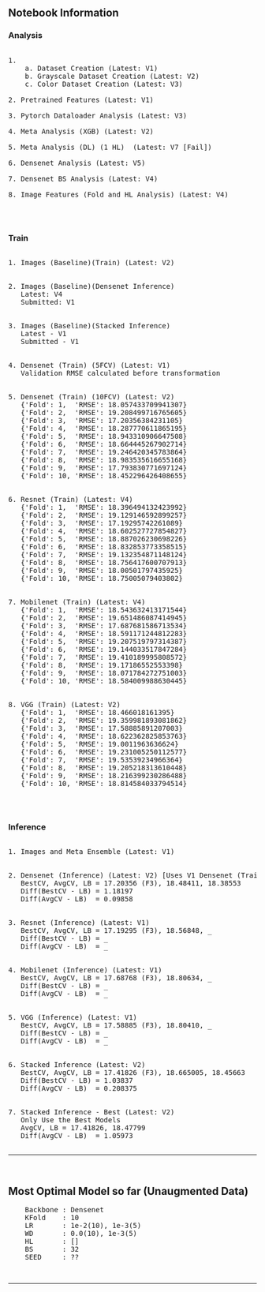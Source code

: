 ## **Notebook Information**

### **Analysis**
<pre>

1. 
    a. Dataset Creation (Latest: V1)
    b. Grayscale Dataset Creation (Latest: V2)
    c. Color Dataset Creation (Latest: V3)
   
2. Pretrained Features (Latest: V1)

3. Pytorch Dataloader Analysis (Latest: V3)

4. Meta Analysis (XGB) (Latest: V2)

5. Meta Analysis (DL) (1 HL)  (Latest: V7 [Fail])

6. Densenet Analysis (Latest: V5)

7. Densenet BS Analysis (Latest: V4)

8. Image Features (Fold and HL Analysis) (Latest: V4)

</pre>

&nbsp;

### **Train**
<pre>

1. Images (Baseline)(Train) (Latest: V2)


2. Images (Baseline)(Densenet Inference)  
   Latest: V4  
   Submitted: V1


3. Images (Baseline)(Stacked Inference)  
   Latest - V1  
   Submitted - V1


4. Densenet (Train) (5FCV) (Latest: V1)
   Validation RMSE calculated before transformation


5. Densenet (Train) (10FCV) (Latest: V2)
   {'Fold': 1,  'RMSE': 18.057433709941307}
   {'Fold': 2,  'RMSE': 19.208499716765605}
   {'Fold': 3,  'RMSE': 17.20356384231105}
   {'Fold': 4,  'RMSE': 18.287770611865195}
   {'Fold': 5,  'RMSE': 18.943310906647508}
   {'Fold': 6,  'RMSE': 18.664445267902714}
   {'Fold': 7,  'RMSE': 19.246420345783864}
   {'Fold': 8,  'RMSE': 18.983535616655168}
   {'Fold': 9,  'RMSE': 17.793830771697124}
   {'Fold': 10, 'RMSE': 18.452296426408655}


6. Resnet (Train) (Latest: V4)
   {'Fold': 1,  'RMSE': 18.396494132423992}
   {'Fold': 2,  'RMSE': 19.129146592899257}
   {'Fold': 3,  'RMSE': 17.19295742261089}
   {'Fold': 4,  'RMSE': 18.602527727854827}
   {'Fold': 5,  'RMSE': 18.887026230698226}
   {'Fold': 6,  'RMSE': 18.832853773358515}
   {'Fold': 7,  'RMSE': 19.132354871148124}
   {'Fold': 8,  'RMSE': 18.756417600707913}
   {'Fold': 9,  'RMSE': 18.00501797435925}
   {'Fold': 10, 'RMSE': 18.75005079403802}


7. Mobilenet (Train) (Latest: V4)
   {'Fold': 1,  'RMSE': 18.543632413171544}
   {'Fold': 2,  'RMSE': 19.651486087414945}
   {'Fold': 3,  'RMSE': 17.687681586713534}
   {'Fold': 4,  'RMSE': 18.591171244812283}
   {'Fold': 5,  'RMSE': 19.207519797314387}
   {'Fold': 6,  'RMSE': 19.144033517847284}
   {'Fold': 7,  'RMSE': 19.410189995808572}
   {'Fold': 8,  'RMSE': 19.17186552553398}
   {'Fold': 9,  'RMSE': 18.071784272751003}
   {'Fold': 10, 'RMSE': 18.584009988630445}


8. VGG (Train) (Latest: V2)
   {'Fold': 1,  'RMSE': 18.466018161395}
   {'Fold': 2,  'RMSE': 19.359981893081862}
   {'Fold': 3,  'RMSE': 17.58885891207003}
   {'Fold': 4,  'RMSE': 18.622362825853763}
   {'Fold': 5,  'RMSE': 19.0011963636624}
   {'Fold': 6,  'RMSE': 19.231005250112577}
   {'Fold': 7,  'RMSE': 19.53539234966364}
   {'Fold': 8,  'RMSE': 19.205218313610448}
   {'Fold': 9,  'RMSE': 18.216399230286488}
   {'Fold': 10, 'RMSE': 18.814584033794514}

</pre>

&nbsp;

### **Inference**
<pre>

1. Images and Meta Ensemble (Latest: V1)


2. Densenet (Inference) (Latest: V2) [Uses V1 Densenet (Train) (10FCV)]
   BestCV, AvgCV, LB = 17.20356 (F3), 18.48411, 18.38553  
   Diff(BestCV - LB) = 1.18197
   Diff(AvgCV - LB)  = 0.09858


3. Resnet (Inference) (Latest: V1)
   BestCV, AvgCV, LB = 17.19295 (F3), 18.56848, _
   Diff(BestCV - LB) = _
   Diff(AvgCV - LB)  = _


4. Mobilenet (Inference) (Latest: V1)
   BestCV, AvgCV, LB = 17.68768 (F3), 18.80634, _
   Diff(BestCV - LB) = _
   Diff(AvgCV - LB)  = _


5. VGG (Inference) (Latest: V1)
   BestCV, AvgCV, LB = 17.58885 (F3), 18.80410, _
   Diff(BestCV - LB) = _
   Diff(AvgCV - LB)  = _


6. Stacked Inference (Latest: V2)
   BestCV, AvgCV, LB = 17.41826 (F3), 18.665005, 18.45663
   Diff(BestCV - LB) = 1.03837
   Diff(AvgCV - LB)  = 0.208375


7. Stacked Inference - Best (Latest: V2)
   Only Use the Best Models
   AvgCV, LB = 17.41826, 18.47799
   Diff(AvgCV - LB)  = 1.05973

</pre>

---

&nbsp;

## **Most Optimal Model so far (Unaugmented Data)**
<pre>
    Backbone : Densenet
    KFold    : 10
    LR       : 1e-2(10), 1e-3(5)
    WD       : 0.0(10), 1e-3(5)
    HL       : []
    BS       : 32
    SEED     : ??
</pre>

&nbsp;

---